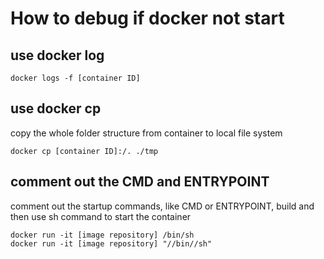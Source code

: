 # How to debug if docker not start

## use docker log
```
docker logs -f [container ID]
```

## use docker cp

copy the whole folder structure from container to local file system
```
docker cp [container ID]:/. ./tmp
```

## comment out the CMD and ENTRYPOINT

comment out the startup commands, like CMD or ENTRYPOINT, build and then use sh command to start the container
```
docker run -it [image repository] /bin/sh
docker run -it [image repository] "//bin//sh"
```

